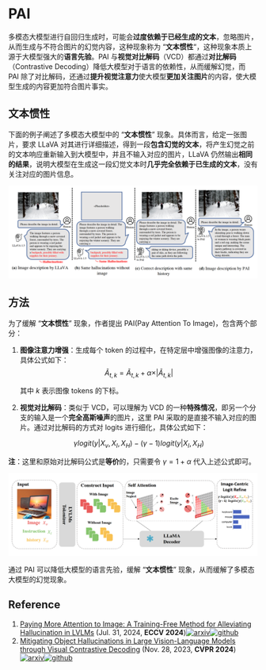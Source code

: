 # PAI

多模态大模型进行自回归生成时，可能会**过度依赖于已经生成的文本**，忽略图片，从而生成与不符合图片的幻觉内容，这种现象称为 “**文本惯性**“，这种现象本质上源于大模型强大的**语言先验**。PAI 与**视觉对比解码**（VCD）都通过**对比解码**（Contrastive Decoding）降低大模型对于语言的依赖性，从而缓解幻觉，而 PAI 除了对比解码，还通过**提升视觉注意力**使大模型**更加关注图片**的内容，使大模型生成的内容更加符合图片事实。



## 文本惯性

下面的例子阐述了多模态大模型中的 “**文本惯性**” 现象。具体而言，给定一张图片，要求 LLaVA 对其进行详细描述，得到一段**包含幻觉的文本**，将产生幻觉之前的文本响应重新输入到大模型中，并且不输入对应的图片，LLaVA 仍然输出**相同的结果**，说明大模型在生成这一段幻觉文本时**几乎完全依赖于已生成的文本**，没有关注对应的图片信息。

![text inertia examle](./assets/PAI-text-inertia-exapmle.png)



## 方法

为了缓解 “**文本惯性**” 现象，作者提出 PAI(Pay Attention To Image)，包含两个部分：

1. **图像注意力增强**：生成每个 token 的过程中，在特定层中增强图像的注意力，具体公式如下：
   $$
   \widetilde{A}_{t,k}=\widetilde{A}_{t,k}+\alpha\times\vert\widetilde{A}_{t,k}\vert
   $$
   
   其中 $k$ 表示图像 tokens 的下标。
   
2. **视觉对比解码**：类似于 VCD，可以理解为 VCD 的一种**特殊情况**，即另一个分支的输入是一个**完全高斯噪声**的图片，这里 PAI 采取的是直接不输入对应的图片。通过对比解码的方式对 logits 进行细化，具体公式如下：

   $$
   \gamma logit(y\vert X_v,X_I,X_H)-(\gamma-1)logit(y\vert X_I,X_H)
   $$
   

**注**：这里和原始对比解码公式是**等价**的，只需要令 $\gamma=1+\alpha$ 代入上述公式即可。

![PAI](./assets/PAI.png)

通过 PAI 可以降低大模型的语言先验，缓解 “**文本惯性**” 现象，从而缓解了多模态大模型的幻觉现象。

## Reference

1. [Paying More Attention to Image: A Training-Free Method for Alleviating Hallucination in LVLMs](https://arxiv.org/abs/2407.21771v1) (Jul. 31, 2024, **ECCV 2024**)[![arxiv](https://img.shields.io/badge/arXiv-b31b1b.svg)](https://arxiv.org/abs/2407.21771v1)[![github](https://img.shields.io/github/stars/LALBJ/PAI)](https://github.com/LALBJ/PAI)
2. [Mitigating Object Hallucinations in Large Vision-Language Models through Visual Contrastive Decoding](https://arxiv.org/abs/2311.16922) (Nov. 28, 2023, **CVPR 2024**)[![arxiv](https://img.shields.io/badge/arXiv-b31b1b.svg)](https://arxiv.org/abs/2311.16922)[![github](https://img.shields.io/github/stars/DAMO-NLP-SG/VCD)](https://github.com/DAMO-NLP-SG/VCD)

